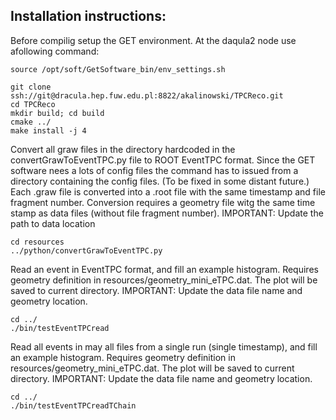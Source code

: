 ## Installation instructions:

Before compilig setup the GET environment.
At the daqula2 node use afollowing command:

```
source /opt/soft/GetSoftware_bin/env_settings.sh
```

```
git clone ssh://git@dracula.hep.fuw.edu.pl:8822/akalinowski/TPCReco.git
cd TPCReco
mkdir build; cd build
cmake ../
make install -j 4
```

Convert all graw files in the directory hardcoded in the convertGrawToEventTPC.py file
to ROOT EventTPC format. Since the GET software nees a lots of config files the command has to
issued from a directory containing the config files. (To be fixed in some distant future.)
Each .graw file is converted into a .root file with the same timestamp and file fragment number.
Conversion requires a geometry file witg the same time stamp as data files (without file fragment number).
IMPORTANT: Update the path to data location
```
cd resources
../python/convertGrawToEventTPC.py
```

Read an event in EventTPC format, and fill an example histogram.
Requires geometry definition in resources/geometry_mini_eTPC.dat.
The plot will be saved to current directory.
IMPORTANT: Update the data file name and geometry location.
```
cd ../
./bin/testEventTPCread
```

Read all events in may all files from a single run (single timestamp), and fill an example histogram.
Requires geometry definition in resources/geometry_mini_eTPC.dat.
The plot will be saved to current directory.
IMPORTANT: Update the data file name and geometry location.
```
cd ../
./bin/testEventTPCreadTChain
```